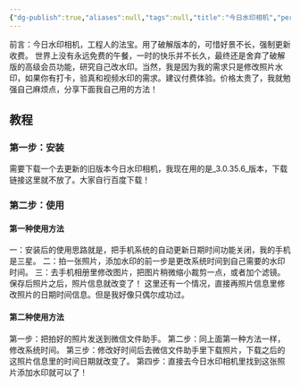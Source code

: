 ```yaml
---
{"dg-publish":true,"aliases":null,"tags":null,"title":"今日水印相机","permalink":"/0801 学习笔记/软件/今日水印相机/","dgPassFrontmatter":true,"noteIcon":""}
---
```


前言：今日水印相机，工程人的法宝。用了破解版本的，可惜好景不长，强制更新收费。
世界上没有永远免费的午餐，一时的快乐并不长久，最终还是舍弃了破解版的高级会员功能，研究自己改水印。当然，我是因为我的需求只是修改照片水印，如果你有打卡，验真和视频水印的需求。建议付费体验。价格太贵了，我就勉强自己麻烦点，分享下面我自己用的方法！
## 教程
### 第一步：安装
需要下载一个去更新的旧版本今日水印相机，我现在用的是_3.0.35.6_版本，下载链接这里就不放了。大家自行百度下载！
### 第二步：使用
#### 第一种使用方法
一：安装后的使用思路就是，把手机系统的自动更新日期时间功能关闭，我的手机是三星。
二：拍一张照片，添加水印的前一步是更改系统时间到自己需要的水印时间。
三：去手机相册里修改图片，把图片稍微缩小裁剪一点，或者加个滤镜。保存后照片之后，照片信息就改变了！
这里还有一个情况，直接再照片信息里修改照片的日期时间信息。但是我好像只偶尔成功过。 
#### 第二种使用方法
第一步：把拍好的照片发送到微信文件助手。
第二步：同上面第一种方法一样，修改系统时间。
第三步：修改好时间后去微信文件助手里下载照片，下载之后的这照片信息里的时间日期就改变了。
第四步：直接去今日水印相机里找到这张照片添加水印就可以了！